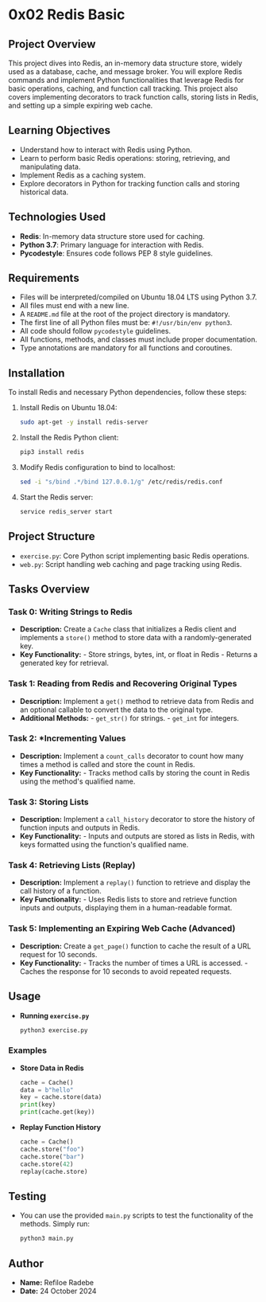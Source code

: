 
# 0x02 Redis Basic

## Project Overview

This project dives into Redis, an in-memory data structure store, widely used as a database, cache, and message broker. You will explore Redis commands and implement Python functionalities that leverage Redis for basic operations, caching, and function call tracking. This project also covers implementing decorators to track function calls, storing lists in Redis, and setting up a simple expiring web cache.

## Learning Objectives

- Understand how to interact with Redis using Python.
- Learn to perform basic Redis operations: storing, retrieving, and manipulating data.
- Implement Redis as a caching system.
- Explore decorators in Python for tracking function calls and storing historical data.
  
## Technologies Used

- **Redis**: In-memory data structure store used for caching.
- **Python 3.7**: Primary language for interaction with Redis.
- **Pycodestyle**: Ensures code follows PEP 8 style guidelines.

## Requirements

- Files will be interpreted/compiled on Ubuntu 18.04 LTS using Python 3.7.
- All files must end with a new line.
- A `README.md` file at the root of the project directory is mandatory.
- The first line of all Python files must be: `#!/usr/bin/env python3`.
- All code should follow `pycodestyle` guidelines.
- All functions, methods, and classes must include proper documentation.
- Type annotations are mandatory for all functions and coroutines.

## Installation

To install Redis and necessary Python dependencies, follow these steps:

1. Install Redis on Ubuntu 18.04:

   ```bash
   sudo apt-get -y install redis-server
    ```

2. Install the Redis Python client:

    ```bash
    pip3 install redis
    ```

3. Modify Redis configuration to bind to localhost:

    ```bash
    sed -i "s/bind .*/bind 127.0.0.1/g" /etc/redis/redis.conf
    ```

4. Start the Redis server:

    ```bash
    service redis_server start
    ```

## Project Structure

- `exercise.py`: Core Python script implementing basic Redis operations.
- `web.py`: Script handling web caching and page tracking using Redis.

## Tasks Overview

### Task 0: **Writing Strings to Redis**

- **Description:** Create a `Cache` class that initializes a Redis client and implements a `store()` method to store data with a randomly-generated key.
- **Key Functionality:**
        - Store strings, bytes, int, or float in Redis
        - Returns a generated key for retrieval.

### Task 1: **Reading from Redis and Recovering Original Types**

- **Description:** Implement a `get()` method to retrieve data from Redis and an optional callable to convert the data to the original type.
- **Additional Methods:**
        - `get_str()` for strings.
        - `get_int` for integers.

### Task 2: ***Incrementing Values**

- **Description:** Implement a `count_calls` decorator to count how many times a method is called and store the count in Redis.
- **Key Functionality:**
        - Tracks method calls by storing the count in Redis using the method's qualified name.

### Task 3: **Storing Lists**

- **Description:** Implement a `call_history` decorator to store the history of function inputs and outputs in Redis.
- **Key Functionality:**
        - Inputs and outputs are stored as lists in Redis, with keys formatted using the function's qualified name.

### Task 4: **Retrieving Lists (Replay)**

- **Description:** Implement a `replay()` function to retrieve and display the call history of a function.
- **Key Functionality:**
        - Uses Redis lists to store and retrieve function inputs and outputs, displaying them in a human-readable format.

### Task 5: **Implementing an Expiring Web Cache (Advanced)**

- **Description:** Create a `get_page()` function to cache the result of a URL request for 10 seconds.
- **Key Functionality:**
        - Tracks the number of times a URL is accessed.
        - Caches the response for 10 seconds to avoid repeated requests.

## Usage

- **Running `exercise.py`**

    ```bash
    python3 exercise.py
    ```

### Examples

- **Store Data in Redis**

    ```python
    cache = Cache()
    data = b"hello"
    key = cache.store(data)
    print(key)
    print(cache.get(key))
    ```

- **Replay Function History**

    ```python
    cache = Cache()
    cache.store("foo")
    cache.store("bar")
    cache.store(42)
    replay(cache.store)
    ```

## Testing

- You can use the provided `main.py` scripts to test the functionality of the methods. Simply run:

    ```bash
    python3 main.py
    ```

## Author

- **Name:** Refiloe Radebe
- **Date:** 24 October 2024
